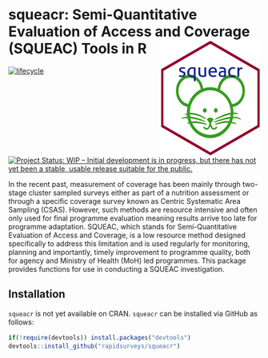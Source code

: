 
<!-- README.md is generated from README.Rmd. Please edit that file -->

# squeacr: Semi-Quantitative Evaluation of Access and Coverage (SQUEAC) Tools in R <img src="man/figures/squeacr.png" width = "200" align="right" />

[![lifecycle](https://img.shields.io/badge/lifecycle-experimental-orange.svg)](https://www.tidyverse.org/lifecycle/#experimental)
[![Project Status: WIP – Initial development is in progress, but there
has not yet been a stable, usable release suitable for the
public.](https://www.repostatus.org/badges/latest/wip.svg)](https://www.repostatus.org/#wip)

In the recent past, measurement of coverage has been mainly through
two-stage cluster sampled surveys either as part of a nutrition
assessment or through a specific coverage survey known as Centric
Systematic Area Sampling (CSAS). However, such methods are resource
intensive and often only used for final programme evaluation meaning
results arrive too late for programme adaptation. SQUEAC, which stands
for Semi-Quantitative Evaluation of Access and Coverage, is a low
resource method designed specifically to address this limitation and is
used regularly for monitoring, planning and importantly, timely
improvement to programme quality, both for agency and Ministry of Health
(MoH) led programmes. This package provides functions for use in
conducting a SQUEAC investigation.

## Installation

`squeacr` is not yet available on CRAN. `squeacr` can be installed via
GitHub as follows:

``` r
if(!require(devtools)) install.packages("devtools")
devtools::install_github("rapidsurveys/squeacr")
```
